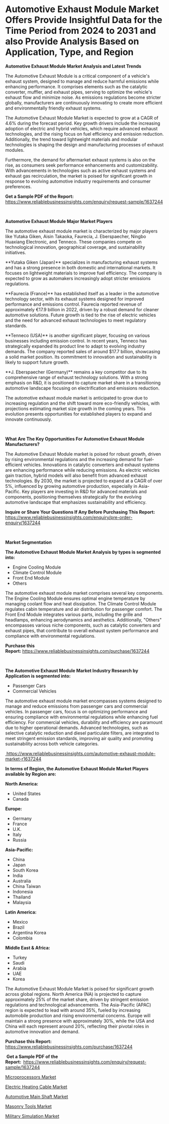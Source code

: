 <p><h1>Automotive Exhaust Module Market Offers Provide Insightful Data for the Time Period from 2024 to 2031 and also Provide Analysis Based on Application, Type, and Region</h1></p><p><strong>Automotive Exhaust Module Market Analysis and Latest Trends</strong></p>
<p><p>The Automotive Exhaust Module is a critical component of a vehicle's exhaust system, designed to manage and reduce harmful emissions while enhancing performance. It comprises elements such as the catalytic converter, muffler, and exhaust pipes, serving to optimize the vehicle's exhaust flow and minimize noise. As emissions regulations become stricter globally, manufacturers are continuously innovating to create more efficient and environmentally friendly exhaust systems. </p><p>The Automotive Exhaust Module Market is expected to grow at a CAGR of 4.6% during the forecast period. Key growth drivers include the increasing adoption of electric and hybrid vehicles, which require advanced exhaust technologies, and the rising focus on fuel efficiency and emission reduction. Additionally, the trend toward lightweight materials and modular technologies is shaping the design and manufacturing processes of exhaust modules. </p><p>Furthermore, the demand for aftermarket exhaust systems is also on the rise, as consumers seek performance enhancements and customizability. With advancements in technologies such as active exhaust systems and exhaust gas recirculation, the market is poised for significant growth in response to evolving automotive industry requirements and consumer preferences.</p></p>
<p><strong>Get a Sample PDF of the Report:&nbsp;</strong> <a href="https://www.reliablebusinessinsights.com/enquiry/request-sample/1637244?utm_campaign=96&utm_medium=2&utm_source=Github&utm_content=ia&utm_term=17112024&utm_id=automotive-exhaust-module">https://www.reliablebusinessinsights.com/enquiry/request-sample/1637244</a></p>
<p>&nbsp;</p>
<p><strong>Automotive Exhaust Module Major Market Players</strong></p>
<p><p>The automotive exhaust module market is characterized by major players like Yutaka Giken, Aisin Takaoka, Faurecia, J. Eberspaecher, Ningbo Huaxiang Electronic, and Tenneco. These companies compete on technological innovation, geographical coverage, and sustainability initiatives.</p><p>**Yutaka Giken (Japan)** specializes in manufacturing exhaust systems and has a strong presence in both domestic and international markets. It focuses on lightweight materials to improve fuel efficiency. The company is expected to grow as automakers increasingly adopt stricter emissions regulations.</p><p>**Faurecia (France)** has established itself as a leader in the automotive technology sector, with its exhaust systems designed for improved performance and emissions control. Faurecia reported revenue of approximately €17.9 billion in 2022, driven by a robust demand for cleaner automotive solutions. Future growth is tied to the rise of electric vehicles and the need for advanced exhaust technologies to meet regulatory standards.</p><p>**Tenneco (USA)** is another significant player, focusing on various businesses including emission control. In recent years, Tenneco has strategically expanded its product line to adapt to evolving industry demands. The company reported sales of around $17.7 billion, showcasing a solid market position. Its commitment to innovation and sustainability is likely to support future growth.</p><p>**J. Eberspaecher (Germany)** remains a key competitor due to its comprehensive range of exhaust technology solutions. With a strong emphasis on R&D, it is positioned to capture market share in a transitioning automotive landscape focusing on electrification and emissions reduction.</p><p>The automotive exhaust module market is anticipated to grow due to increasing regulation and the shift toward more eco-friendly vehicles, with projections estimating market size growth in the coming years. This evolution presents opportunities for established players to expand and innovate continuously.</p></p>
<p>&nbsp;</p>
<p><strong>What Are The Key Opportunities For Automotive Exhaust Module Manufacturers?</strong></p>
<p><p>The Automotive Exhaust Module market is poised for robust growth, driven by rising environmental regulations and the increasing demand for fuel-efficient vehicles. Innovations in catalytic converters and exhaust systems are enhancing performance while reducing emissions. As electric vehicles gain traction, hybrid models will also benefit from advanced exhaust technologies. By 2030, the market is projected to expand at a CAGR of over 5%, influenced by growing automotive production, especially in Asia-Pacific. Key players are investing in R&D for advanced materials and components, positioning themselves strategically for the evolving automotive landscape that emphasizes sustainability and efficiency.</p></p>
<p><strong>Inquire or Share Your Questions If Any Before Purchasing This Report:</strong> <a href="https://www.reliablebusinessinsights.com/enquiry/pre-order-enquiry/1637244?utm_campaign=96&utm_medium=2&utm_source=Github&utm_content=ia&utm_term=17112024&utm_id=automotive-exhaust-module">https://www.reliablebusinessinsights.com/enquiry/pre-order-enquiry/1637244</a></p>
<p>&nbsp;</p>
<p><strong>Market Segmentation</strong></p>
<p><strong>The Automotive Exhaust Module Market Analysis by types is segmented into:</strong></p>
<p><ul><li>Engine Cooling Module</li><li>Climate Control Module</li><li>Front End Module</li><li>Others</li></ul></p>
<p><p>The automotive exhaust module market comprises several key components. The Engine Cooling Module ensures optimal engine temperature by managing coolant flow and heat dissipation. The Climate Control Module regulates cabin temperature and air distribution for passenger comfort. The Front End Module integrates various parts, including the grille and headlamps, enhancing aerodynamics and aesthetics. Additionally, "Others" encompasses various niche components, such as catalytic converters and exhaust pipes, that contribute to overall exhaust system performance and compliance with environmental regulations.</p></p>
<p><strong>Purchase this Report:&nbsp;</strong><a href="https://www.reliablebusinessinsights.com/purchase/1637244?utm_campaign=96&utm_medium=2&utm_source=Github&utm_content=ia&utm_term=17112024&utm_id=automotive-exhaust-module">https://www.reliablebusinessinsights.com/purchase/1637244</a></p>
<p>&nbsp;</p>
<p><strong>The Automotive Exhaust Module Market Industry Research by Application is segmented into:</strong></p>
<p><ul><li>Passenger Cars</li><li>Commercial Vehicles</li></ul></p>
<p><p>The automotive exhaust module market encompasses systems designed to manage and reduce emissions from passenger cars and commercial vehicles. In passenger cars, focus is on optimizing performance and ensuring compliance with environmental regulations while enhancing fuel efficiency. For commercial vehicles, durability and efficiency are paramount due to higher operational demands. Advanced technologies, such as selective catalytic reduction and diesel particulate filters, are integrated to meet stringent emission standards, improving air quality and promoting sustainability across both vehicle categories.</p></p>
<p><a href="https://www.reliablebusinessinsights.com/automotive-exhaust-module-market-r1637244?utm_campaign=96&utm_medium=2&utm_source=Github&utm_content=ia&utm_term=17112024&utm_id=automotive-exhaust-module">&nbsp;https://www.reliablebusinessinsights.com/automotive-exhaust-module-market-r1637244</a></p>
<p><strong>In terms of Region, the Automotive Exhaust Module Market Players available by Region are:</strong></p>
<p>
    <p> <strong> North America: </strong>
        <ul>
            <li>United States</li>
            <li>Canada</li>
        </ul>
        </p> 
    <p> <strong> Europe: </strong>
        <ul>
            <li>Germany</li>
            <li>France</li>
            <li>U.K.</li>
            <li>Italy</li>
            <li>Russia</li>
        </ul>
        </p> 
    <p> <strong> Asia-Pacific: </strong>
        <ul>
            <li>China</li>
            <li>Japan</li>
            <li>South Korea</li>
            <li>India</li>
            <li>Australia</li>
            <li>China Taiwan</li>
            <li>Indonesia</li>
            <li>Thailand</li>
            <li>Malaysia</li>
        </ul>
        </p> 
    <p> <strong> Latin America: </strong>
        <ul>
            <li>Mexico</li>
            <li>Brazil</li>
            <li>Argentina Korea</li>
            <li>Colombia</li>
        </ul>
        </p> 
    <p> <strong> Middle East & Africa: </strong>
        <ul>
            <li>Turkey</li>
            <li>Saudi</li>
            <li>Arabia</li>
            <li>UAE</li>
            <li>Korea</li>
        </ul>
    </p>
    </p>
<p><p>The Automotive Exhaust Module Market is poised for significant growth across global regions. North America (NA) is projected to capture approximately 25% of the market share, driven by stringent emission regulations and technological advancements. The Asia-Pacific (APAC) region is expected to lead with around 35%, fueled by increasing automobile production and rising environmental concerns. Europe will maintain a strong presence with approximately 30%, while the USA and China will each represent around 20%, reflecting their pivotal roles in automotive innovation and demand.</p></p>
<p><strong>Purchase this Report: </strong><a href="https://www.reliablebusinessinsights.com/purchase/1637244?utm_campaign=96&utm_medium=2&utm_source=Github&utm_content=ia&utm_term=17112024&utm_id=automotive-exhaust-module">https://www.reliablebusinessinsights.com/purchase/1637244</a></p>
<p>&nbsp;<strong>Get a Sample PDF of the Report:&nbsp;&nbsp;</strong><a href="https://www.reliablebusinessinsights.com/enquiry/request-sample/1637244?utm_campaign=96&utm_medium=2&utm_source=Github&utm_content=ia&utm_term=17112024&utm_id=automotive-exhaust-module">https://www.reliablebusinessinsights.com/enquiry/request-sample/1637244</a></p>
<p><strong></strong></p>
<p><p><a href="https://issuu.com/reportprime-2/docs/microprocessors-market-size-2030.pp_842991f49a66e1?utm_campaign=96&utm_medium=2&utm_source=Github&utm_content=ia&utm_term=17112024&utm_id=automotive-exhaust-module">Microprocessors Market</a></p><p><a href="https://www.linkedin.com/pulse/electric-heating-cable-market-evolution-global-trends-regional-xddqf?utm_campaign=96&utm_medium=2&utm_source=Github&utm_content=ia&utm_term=17112024&utm_id=automotive-exhaust-module">Electric Heating Cable Market</a></p><p><a href="https://github.com/DianaWilson796/Market-Research-Report-List-1/blob/main/automotive-main-shaft-market.md?utm_campaign=96&utm_medium=2&utm_source=Github&utm_content=ia&utm_term=17112024&utm_id=automotive-exhaust-module">Automotive Main Shaft Market</a></p><p><a href="https://www.linkedin.com/pulse/masonry-tools-market-emerging-trends-future-prospects-period-7oute?utm_campaign=96&utm_medium=2&utm_source=Github&utm_content=ia&utm_term=17112024&utm_id=automotive-exhaust-module">Masonry Tools Market</a></p><p><a href="https://issuu.com/reportprime-2/docs/military-simulation-market-size-203_381e95167c5dbd?utm_campaign=96&utm_medium=2&utm_source=Github&utm_content=ia&utm_term=17112024&utm_id=automotive-exhaust-module">Military Simulation Market</a></p></p>